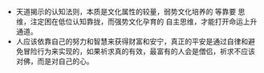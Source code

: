 - 天道揭示的认知法则，本质是文化属性的较量，弱势文化培养的 等靠要 思维，注定困在低位认知靠拢，而强势文化孕育的 自主思维，才能打开命运上升通道。
- 人应该依靠自己的努力和智慧来获得财富和安宁，真正的平安是通过自律和避免冒险行为来实现的，如果祈求真的有效，最富有的人会是僧侣，祈求不应该对佛，而是对自己的心。
